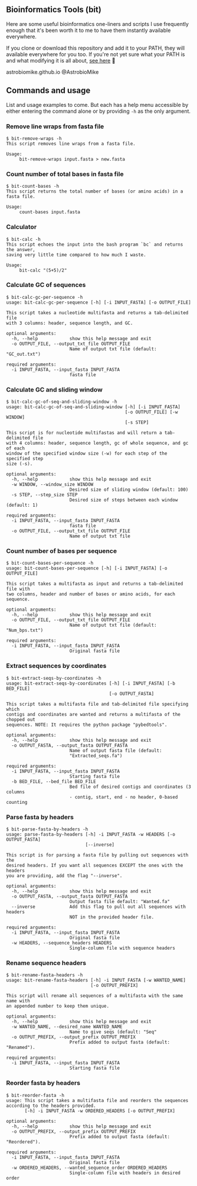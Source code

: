 ## Bioinformatics Tools (bit)
Here are some useful bioinformatics one-liners and scripts I use frequently enough that it's been worth it to me to have them instantly available everywhere. 

If you clone or download this repository and add it to your PATH, they will available everywhere for you too. If you're not yet sure what your PATH is and what modifying it is all about, [see here](https://astrobiomike.github.io/bash/modifying_your_path#adding-a-directory-to-your-path) 🙂

astrobiomike.github.io 
@AstrobioMike

## Commands and usage
List and usage examples to come. But each has a help menu accessible by either entering the command alone or by providing `-h` as the only argument. 

### Remove line wraps from fasta file
```
$ bit-remove-wraps -h
This script removes line wraps from a fasta file.

Usage:
	 bit-remove-wraps input.fasta > new.fasta

```

### Count number of total bases in fasta file

```
$ bit-count-bases -h
This script returns the total number of bases (or amino acids) in a fasta file.

Usage:
	 count-bases input.fasta
```

### Calculator

```
$ bit-calc -h
This script echoes the input into the bash program `bc` and returns the answer,
saving very little time compared to how much I waste.

Usage:
	 bit-calc "(5+5)/2"
```

### Calculate GC of sequences

```
$ bit-calc-gc-per-sequence -h
usage: bit-calc-gc-per-sequence [-h] [-i INPUT_FASTA] [-o OUTPUT_FILE]

This script takes a nucleotide multifasta and returns a tab-delimited file
with 3 columns: header, sequence length, and GC.

optional arguments:
  -h, --help            show this help message and exit
  -o OUTPUT_FILE, --output_txt_file OUTPUT_FILE
                        Name of output txt file (default: "GC_out.txt")

required arguments:
  -i INPUT_FASTA, --input_fasta INPUT_FASTA
                        fasta file
```

### Calculate GC and sliding window

```
$ bit-calc-gc-of-seq-and-sliding-window -h
usage: bit-calc-gc-of-seq-and-sliding-window [-h] [-i INPUT_FASTA]
                                             [-o OUTPUT_FILE] [-w WINDOW]
                                             [-s STEP]

This script is for nucleotide multifastas and will return a tab-delimited file
with 4 columns: header, sequence length, gc of whole sequence, and gc of each
window of the specified window size (-w) for each step of the specified step
size (-s).

optional arguments:
  -h, --help            show this help message and exit
  -w WINDOW, --window_size WINDOW
                        Desired size of sliding window (default: 100)
  -s STEP, --step_size STEP
                        Desired size of steps between each window (default: 1)

required arguments:
  -i INPUT_FASTA, --input_fasta INPUT_FASTA
                        fasta file
  -o OUTPUT_FILE, --output_txt_file OUTPUT_FILE
                        Name of output txt file
```

### Count number of bases per sequence

```
$ bit-count-bases-per-sequence -h
usage: bit-count-bases-per-sequence [-h] [-i INPUT_FASTA] [-o OUTPUT_FILE]

This script takes a multifasta as input and returns a tab-delimited file with
two columns, header and number of bases or amino acids, for each sequence.

optional arguments:
  -h, --help            show this help message and exit
  -o OUTPUT_FILE, --output_txt_file OUTPUT_FILE
                        Name of output txt file (default: "Num_bps.txt")

required arguments:
  -i INPUT_FASTA, --input_fasta INPUT_FASTA
                        Original fasta file
```

### Extract sequences by coordinates

```
$ bit-extract-seqs-by-coordinates -h
usage: bit-extract-seqs-by-coordinates [-h] [-i INPUT_FASTA] [-b BED_FILE]
                                       [-o OUTPUT_FASTA]

This script takes a multifasta file and tab-delimited file specifying which
contigs and coordinates are wanted and returns a multifasta of the chopped out
sequences. NOTE: It requires the python package "pybedtools".

optional arguments:
  -h, --help            show this help message and exit
  -o OUTPUT_FASTA, --output_fasta OUTPUT_FASTA
                        Name of output fasta file (default:
                        "Extracted_seqs.fa")

required arguments:
  -i INPUT_FASTA, --input_fasta INPUT_FASTA
                        Starting fasta file
  -b BED_FILE, --bed_file BED_FILE
                        Bed file of desired contigs and coordinates (3 columns
                        - contig, start, end - no header, 0-based counting
```

### Parse fasta by headers

```
$ bit-parse-fasta-by-headers -h
usage: parse-fasta-by-headers [-h] -i INPUT_FASTA -w HEADERS [-o OUTPUT_FASTA]
                              [--inverse]

This script is for parsing a fasta file by pulling out sequences with the
desired headers. If you want all sequences EXCEPT the ones with the headers
you are providing, add the flag "--inverse".

optional arguments:
  -h, --help            show this help message and exit
  -o OUTPUT_FASTA, --output_fasta OUTPUT_FASTA
                        Output fasta file default: "Wanted.fa"
  --inverse             Add this flag to pull out all sequences with headers
                        NOT in the provided header file.

required arguments:
  -i INPUT_FASTA, --input_fasta INPUT_FASTA
                        Original fasta file
  -w HEADERS, --sequence_headers HEADERS
                        Single-column file with sequence headers
```

### Rename sequence headers

```
$ bit-rename-fasta-headers -h
usage: bit-rename-fasta-headers [-h] -i INPUT_FASTA [-w WANTED_NAME]
                                [-o OUTPUT_PREFIX]

This script will rename all sequences of a multifasta with the same name with
an appended number to keep them unique.

optional arguments:
  -h, --help            show this help message and exit
  -w WANTED_NAME, --desired_name WANTED_NAME
                        Name to give seqs (default: "Seq"
  -o OUTPUT_PREFIX, --output_prefix OUTPUT_PREFIX
                        Prefix added to output fasta (default: "Renamed").

required arguments:
  -i INPUT_FASTA, --input_fasta INPUT_FASTA
                        Starting fasta file
```

### Reorder fasta by headers

```
$ bit-reorder-fasta -h
usage: This script takes a multifasta file and reorders the sequences according to the headers provided.
       [-h] -i INPUT_FASTA -w ORDERED_HEADERS [-o OUTPUT_PREFIX]

optional arguments:
  -h, --help            show this help message and exit
  -o OUTPUT_PREFIX, --output_prefix OUTPUT_PREFIX
                        Prefix added to output fasta (default: "Reordered").

required arguments:
  -i INPUT_FASTA, --input_fasta INPUT_FASTA
                        Original fasta file
  -w ORDERED_HEADERS, --wanted_sequence_order ORDERED_HEADERS
                        Single-column file with headers in desired order
```
